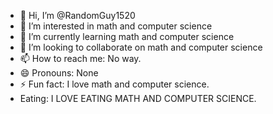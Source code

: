 - 👋 Hi, I’m @RandomGuy1520
- 👀 I’m interested in math and computer science
- 🌱 I’m currently learning math and computer science
- 💞️ I’m looking to collaborate on math and computer science
- 📫 How to reach me: No way.
- 😄 Pronouns: None
- ⚡ Fun fact: I love math and computer science.
- Eating: I LOVE EATING MATH AND COMPUTER SCIENCE.
